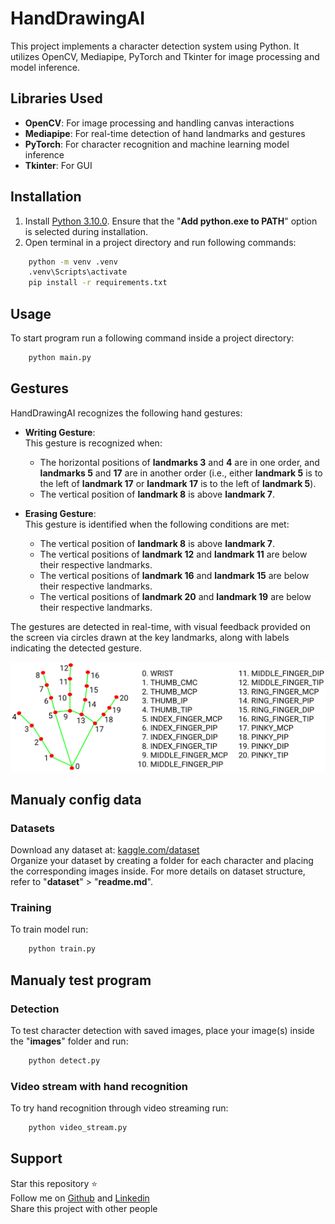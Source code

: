 # HandDrawingAI

This project implements a character detection system using Python. It utilizes OpenCV, Mediapipe, PyTorch and Tkinter for image processing and model inference.

## Libraries Used

- **OpenCV**: For image processing and handling canvas interactions
- **Mediapipe**: For real-time detection of hand landmarks and gestures
- **PyTorch**: For character recognition and machine learning model inference
- **Tkinter**: For GUI

## Installation

1. Install [Python 3.10.0](https://www.python.org/downloads/release/python-3100/). Ensure that the "**Add python.exe to PATH**" option is selected during installation. 
2. Open terminal in a project directory and run following commands:
```bash
    python -m venv .venv
    .venv\Scripts\activate
    pip install -r requirements.txt
```

## Usage

To start program run a following command inside a project directory:
```bash
    python main.py 
```

## Gestures

HandDrawingAI recognizes the following hand gestures:

- **Writing Gesture**:  
  This gesture is recognized when:
  - The horizontal positions of **landmarks 3** and **4** are in one order, and **landmarks 5** and **17** are in another order (i.e., either **landmark 5** is to the left of **landmark 17** or **landmark 17** is to the left of **landmark 5**).
  - The vertical position of **landmark 8** is above **landmark 7**.

- **Erasing Gesture**:  
  This gesture is identified when the following conditions are met:
  - The vertical position of **landmark 8** is above **landmark 7**.
  - The vertical positions of **landmark 12** and **landmark 11** are below their respective landmarks.
  - The vertical positions of **landmark 16** and **landmark 15** are below their respective landmarks.
  - The vertical positions of **landmark 20** and **landmark 19** are below their respective landmarks.

The gestures are detected in real-time, with visual feedback provided on the screen via circles drawn at the key landmarks, along with labels indicating the detected gesture.  

![](landmarks.png)  

## Manualy config data

### Datasets
Download any dataset at: [kaggle.com/dataset](https://www.kaggle.com/datasets)  
Organize your dataset by creating a folder for each character and placing the corresponding images inside. For more details on dataset structure, refer to "**dataset**" > "**readme.md**".

### Training
To train model run:
```bash
    python train.py
```

## Manualy test program

### Detection
To test character detection with saved images, place your image(s) inside the "**images**" folder and run:
```bash
    python detect.py
```

### Video stream with hand recognition
To try hand recognition through video streaming run:
```bash
    python video_stream.py
```

## Support

Star this repository :star:  
Follow me on [Github](https://github.com/ikbalcaus) and [Linkedin](https://www.linkedin.com/in/ikbalcaus/)  
Share this project with other people
